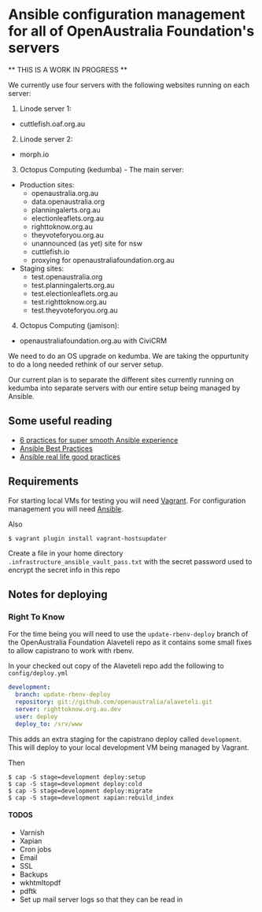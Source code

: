 # Ansible configuration management for all of OpenAustralia Foundation's servers

** THIS IS A WORK IN PROGRESS **

We currently use four servers with the following websites running on each server:

1. Linode server 1:
  * cuttlefish.oaf.org.au
2. Linode server 2:
  * morph.io
3. Octopus Computing (kedumba) - The main server:
  * Production sites:
    * openaustralia.org.au
    * data.openaustralia.org
    * planningalerts.org.au
    * electionleaflets.org.au
    * righttoknow.org.au
    * theyvoteforyou.org.au
    * unannounced (as yet) site for nsw
    * cuttlefish.io
    * proxying for openaustraliafoundation.org.au
  * Staging sites:
    * test.openaustralia.org
    * test.planningalerts.org.au
    * test.electionleaflets.org.au
    * test.righttoknow.org.au
    * test.theyvoteforyou.org.au
4. Octopus Computing (jamison):
  * openaustraliafoundation.org.au with CiviCRM

We need to do an OS upgrade on kedumba. We are taking the oppurtunity to do a long needed rethink of our server setup.

Our current plan is to separate the different sites currently running on kedumba into separate servers with our entire setup being managed by Ansible.

## Some useful reading

* [6 practices for super smooth Ansible experience](http://hakunin.com/six-ansible-practices)
* [Ansible Best Practices](http://docs.ansible.com/playbooks_best_practices.html)
* [Ansible real life good practices](https://www.reinteractive.net/posts/167-ansible-real-life-good-practices)

## Requirements

For starting local VMs for testing you will need [Vagrant](https://www.vagrantup.com/).
For configuration management you will need [Ansible](http://docs.ansible.com/).

Also
```
$ vagrant plugin install vagrant-hostsupdater
```

Create a file in your home directory `.infrastructure_ansible_vault_pass.txt` with the secret
password used to encrypt the secret info in this repo

## Notes for deploying

### Right To Know

For the time being you will need to use the `update-rbenv-deploy` branch of the OpenAustralia
Foundation Alaveteli repo as it contains some small fixes to allow capistrano to work with rbenv.

In your checked out copy of the Alaveteli repo add the following to `config/deploy.yml`

```yaml
development:
  branch: update-rbenv-deploy
  repository: git://github.com/openaustralia/alaveteli.git
  server: righttoknow.org.au.dev
  user: deploy
  deploy_to: /srv/www
```

This adds an extra staging for the capistrano deploy called `development`. This will deploy to your
local development VM being managed by Vagrant.

Then
```
$ cap -S stage=development deploy:setup
$ cap -S stage=development deploy:cold
$ cap -S stage=development deploy:migrate
$ cap -S stage=development xapian:rebuild_index
```

#### TODOS

* Varnish
* Xapian
* Cron jobs
* Email
* SSL
* Backups
* wkhtmltopdf
* pdftk
* Set up mail server logs so that they can be read in
